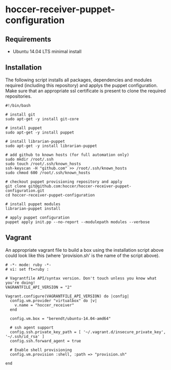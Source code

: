 hoccer-receiver-puppet-configuration
===========================

## Requirements

* Ubuntu 14.04 LTS minimal install

## Installation

The following script installs all packages, dependencies and modules required (including this repository) and applys the puppet configuration. Make sure that an appropriate ssl certificate is present to clone the required repositories.

```
#!/bin/bash

# install git 
sudo apt-get -y install git-core

# install puppet
sudo apt-get -y install puppet

# install librarian-puppet
sudo apt-get -y install librarian-puppet

# add github to known hosts (for full automation only)
sudo mkdir /root/.ssh
sudo touch /root/.ssh/known_hosts
ssh-keyscan -H "github.com" >> /root/.ssh/known_hosts
sudo chmod 600 /root/.ssh/known_hosts

# checkout puppet provisioning repository and apply
git clone git@github.com:hoccer/hoccer-receiver-puppet-configuration.git
cd hoccer-receiver-puppet-configuration

# install puppet modules
librarian-puppet install

# apply puppet configuration
puppet apply init.pp --no-report --modulepath modules --verbose

```

## Vagrant

An appropriate vagrant file to build a box using the installation script above could look like this (where 'provision.sh' is the name of the script above).

```
# -*- mode: ruby -*-
# vi: set ft=ruby :

# Vagrantfile API/syntax version. Don't touch unless you know what you're doing!
VAGRANTFILE_API_VERSION = "2"

Vagrant.configure(VAGRANTFILE_API_VERSION) do |config|
  config.vm.provider "virtualbox" do |v|
    v.name = "hoccer_receiver"
  end
  
  config.vm.box = "berendt/ubuntu-14.04-amd64"

  # ssh agent support
  config.ssh.private_key_path = [ '~/.vagrant.d/insecure_private_key', '~/.ssh/id_rsa' ]
  config.ssh.forward_agent = true

  # Enable shell provisioning
  config.vm.provision :shell, :path => "provision.sh"

end
```
